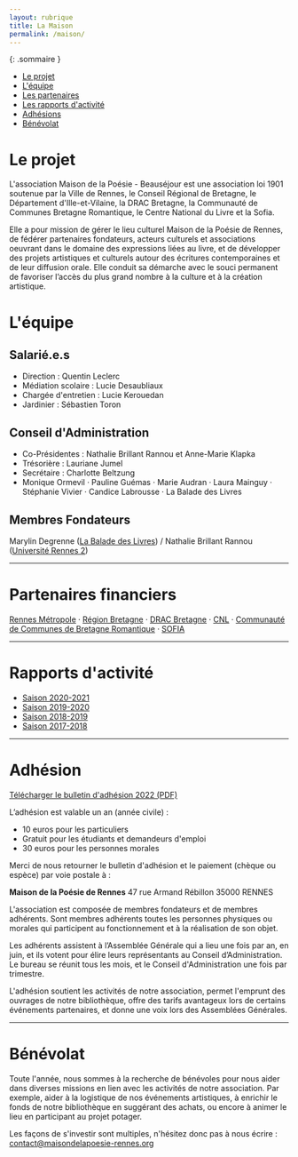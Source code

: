 ```yaml
---
layout: rubrique
title: La Maison
permalink: /maison/
---
```

{: .sommaire }
  * [Le projet](#projet)
  * [L'équipe](#equipe)
  * [Les partenaires](#partenaires)
  * [Les rapports d'activité](#rapports)
  * [Adhésions](#adhesion)
  * [Bénévolat](#benevolat)
  
# Le projet <a class="anchor" id="projet"></a>

L'association Maison de la Poésie - Beauséjour est une association loi 1901 soutenue par la Ville de Rennes, le Conseil Régional de Bretagne, le Département d'Ille-et-Vilaine, la DRAC Bretagne, la Communauté de Communes Bretagne Romantique, le Centre National du Livre et la Sofia.

Elle a pour mission de gérer le lieu culturel Maison de la Poésie de Rennes, de fédérer partenaires fondateurs, acteurs culturels et associations oeuvrant dans le domaine des expressions liées au livre, et de développer des projets artistiques et culturels autour des écritures contemporaines et de leur diffusion orale. Elle conduit sa démarche avec le souci permanent de favoriser l’accès du plus grand nombre à la culture et à la création artistique.

# L'équipe <a class="anchor" id="equipe"></a>

## Salarié.e.s
- Direction : Quentin Leclerc
- Médiation scolaire : Lucie Desaubliaux
- Chargée d'entretien : Lucie Kerouedan
- Jardinier : Sébastien Toron

## Conseil d'Administration

- Co-Présidentes : Nathalie Brillant Rannou et Anne-Marie Klapka
- Trésorière : Lauriane Jumel
- Secrétaire : Charlotte Beltzung
- Monique Ormevil &middot; Pauline Guémas &middot; Marie Audran &middot; Laura Mainguy &middot; Stéphanie Vivier &middot; Candice Labrousse &middot; La Balade des Livres

## Membres Fondateurs

Marylin Degrenne ([La Balade des Livres](http://www.la-balade-des-livres.fr/)) / Nathalie Brillant Rannou ([Université Rennes 2](http://www.univ-rennes2.fr/))

---

# Partenaires financiers <a class="anchor" id="partenaires"></a>

[Rennes Métropole](https://metropole.rennes.fr/) &middot; [Région Bretagne](https://www.bretagne.bzh/) &middot; [DRAC Bretagne](http://www.culture.gouv.fr/Regions/Drac-Bretagne) &middot; [CNL](https://centrenationaldulivre.fr/) &middot; [Communauté de Communes de Bretagne Romantique](https://bretagneromantique.fr/accueil) &middot; [SOFIA](https://www.la-sofia.org/)

---

# Rapports d'activité <a class="anchor" id="rapports"></a>
- [Saison 2020-2021](/docs/2020-2021_RapportActivite.pdf)
- [Saison 2019-2020](/docs/2019-2020_RapportActivite.pdf)
- [Saison 2018-2019](/docs/2018-2019_RapportActivite.pdf)
- [Saison 2017-2018](/docs/2017-2018_RapportActivite.pdf)

---

# Adhésion <a class="anchor" id="adhesion"></a>

[Télécharger le bulletin d'adhésion 2022 (PDF)](/docs/2022_Adhesion.pdf)

L’adhésion est valable un an (année civile) :
- 10 euros pour les particuliers
- Gratuit pour les étudiants et demandeurs d'emploi
- 30 euros pour les personnes morales

Merci de nous retourner le bulletin d'adhésion et le paiement (chèque ou espèce) par voie postale à :

**Maison de la Poésie de Rennes**
47 rue Armand Rébillon
35000 RENNES

L'association est composée de membres fondateurs et de membres adhérents. Sont membres adhérents toutes les personnes physiques ou morales qui participent au fonctionnement et à la réalisation de son objet.

Les adhérents assistent à l’Assemblée Générale qui a lieu une fois par an, en juin, et ils votent pour élire leurs représentants au Conseil d’Administration. Le bureau se réunit tous les mois, et le Conseil d'Administration une fois par trimestre.

L'adhésion soutient les activités de notre association, permet l'emprunt des ouvrages de notre bibliothèque, offre des tarifs avantageux lors de certains événements partenaires, et donne une voix lors des Assemblées Générales.

---

# Bénévolat <a class="anchor" id="benevolat"></a>

Toute l'année, nous sommes à la recherche de bénévoles pour nous aider dans diverses missions en lien avec les activités de notre association. Par exemple, aider à la logistique de nos événements artistiques, à enrichir le fonds de notre bibliothèque en suggérant des achats, ou encore à animer le lieu en participant au projet potager.

Les façons de s'investir sont multiples, n'hésitez donc pas à nous écrire : contact@maisondelapoesie-rennes.org
